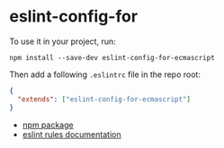 # eslint-config-for

To use it in your project, run:

```
npm install --save-dev eslint-config-for-ecmascript
```

Then add a following `.eslintrc` file in the repo root:

```json
{
  "extends": ["eslint-config-for-ecmascript"]
}
```

- [npm package](https://www.npmjs.com/package/eslint-config-ecmascript)
- [eslint rules documentation](https://eslint.org/docs/latest/rules/)

